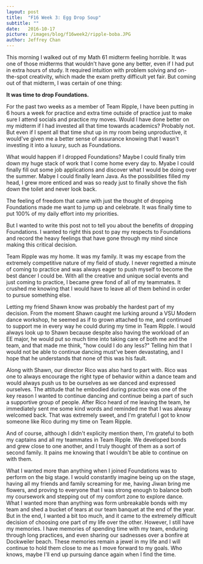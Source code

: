 ```yaml
---
layout: post
title:  "F16 Week 3: Egg Drop Soup"
subtitle: ""
date:   2016-10-17
picture: /images/blog/f16week2/ripple-boba.JPG
author: Jeffrey Chan
---
```


This morning I walked out of my Math 61 midterm feeling horrible. It was one
of those midterms that wouldn't have gone any better, even if I had put in
extra hours of study. It required intuition with problem solving and 
on-the-spot creativity, which made the exam pretty difficult yet fair. But coming
out of that midterm, I was certain of one thing:

**It was time to drop Foundations.**

For the past two weeks as a member of Team Ripple, I have been putting
in 6 hours a week for practice and extra time outside of practice just to
make sure I attend socials and practice my moves. Would I have done better
on my midterm if I had invested all that time towards academics? Probably not.
But even if I spent all that time shut up in my room being unproductive, it
would've given me a better sense of assurance knowing that I wasn't investing it
into a luxury, such as Foundations.

What would happen if I dropped Foundations? Maybe I could finally trim down my
huge stack of work that I come home every day to. Myabe I could finally fill
out some job applications and discover what I would be doing over the summer.
Mabye I could finally learn Java. As the possibilities filled my head, I grew
more enticed and was so ready just to finally shove the fish down the toilet
and never look back.

The feeling of freedom that came with just the thought of dropping Foundations
made me want to jump up and celebrate. It was finally time to put 100% of my
daily effort into my priorities.

But I wanted to write this post not to tell you about the benefits of dropping
Foundations. I wanted to right this post to pay my respects to Foundations
and record the heavy feelings that have gone through my mind since making this
critical decision.

Team Ripple was my home. It was my family. It was my escape from the extremely
competitive nature of my field of study. I never regretted a minute of coming to
practice and was always eager to push myself to become the best dancer I could be.
With all the creative and unique social events and just coming to practice, I
became grew fond of all of my teammates. It crushed me knowing that I would have
to leave all of them behind in order to pursue something else. 

Letting my friend Shawn know was probably the hardest part of my decision. From
the moment Shawn caught me lurking around a VSU Modern dance workshop, he seemed
as if to grown attached to me, and continued to support me in every way he could
during my time in Team Ripple. I would always look up to Shawn because despite
also having the workload of an EE major, he would put so much time into taking care
of both me and the team, and that made me think, "how could I do any less?"
Telling him that I would not be able to continue
dancing must've been devastating, and I hope that he understands that none of this
was his fault.

Along with Shawn, our director Rico was also hard to part with. Rico was one to
always encourage the right type of behavior within a dance team and would always
push us to be ourselves as we danced and expressed ourselves. The attitude that he
embodied during practice was one of the key reason I wanted to continue dancing
and continue being a part of such a supportive group of people. After Rico heard
of me leaving the team, he immediately sent me some kind words and reminded me
that I was alwasy welcomed back. That was extremely sweet, and I'm grateful I got
to know someone like Rico during my time on Team Ripple.

And of course, although I didn't explicity mention them, I'm grateful to both my
captains and all my teammates in Team Ripple. We developed bonds and grew close
to one another, and I truly thought of them as a sort of second family. It pains
me knowing that I wouldn't be able to continue on with them.

What I wanted more than anything when I joined Foundations was to perform on the
big stage. I would constantly imagine being up on the stage, having all my friends
and family screaming for me, having Jiwan bring me flowers, and proving to everyone
that I was strong enough to balance both my coursework and stepping out of my comfort
zone to explore dance. What I wanted more than anything was form unbreakable bonds with
my team and shed a bucket of tears at our team banquet at the end of the year. But in
the end, I wanted a bit too much, and it came to the extremely difficult decision of
choosing one part of my life over the other. However, I still have my memories. I have
memories of spending time with my team, enduring through long practices, and even sharing
our sadnesses over a bonfire at Dockweiler beach. These memories remain a jewel in my
life and I will continue to hold them close to me as I move forward to my goals. Who knows,
maybe I'll end up pursuing dance again when I find the time.